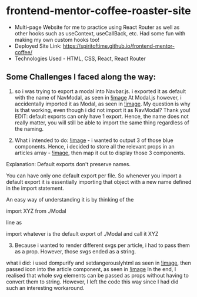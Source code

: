 # frontend-mentor-coffee-roaster-site
- Multi-page Website for me to practice using React Router as well as other hooks such as useContext, useCallBack, etc. Had some fun with making my own custom hooks too!
- Deployed Site Link: https://spiritoftime.github.io/frontend-mentor-coffee/
- Technologies Used - HTML, CSS, React, React Router

## Some Challenges I faced along the way:



1. so i was trying to export a modal into Navbar.js. i exported it as default with the name of NavModal, as seen in [!image](https://ibb.co/Sy491pG)
At Modal.js however, i accidentally imported it as Modal, as seen in [!image](https://ibb.co/yfSqv0p). My question is why is that working, even though i did not import it as NavModal? Thank you! EDIT: default exports can only have 1 export. Hence, the name does not really matter, you will still be able to import the same thing regardless of the naming.

2. What i intended to do: [!image](https://ibb.co/z53BPBQ) - i wanted to output 3 of those blue components.
Hence, i decided to store all the relevant props in an articles array - [!image](https://ibb.co/jGN6v8Q), then map it out to display those 3 components.

Explanation:
Default exports don't preserve names.

You can have only one default export per file. So whenever you import a default export it is essentially importing that object with a new name defined in the import statement.

An easy way of understanding it is by thinking of the

import XYZ from ./Modal

line as

import whatever is the default export of ./Modal and call it XYZ



3. Because i wanted to render different svgs per article, i had to pass them as a prop. However, those svgs ended as a string.

what i did: i used dompurify and setdangerouslyhtml as seen in [!image](https://ibb.co/WK6TsVw), then passed icon into the article component, as seen in [!image](https://ibb.co/WtGbZ8k)
In the end, I realised that whole svg elements can be passed as props without having to convert them to string. However, I left the code this way since I had did such an interesting workaround.

